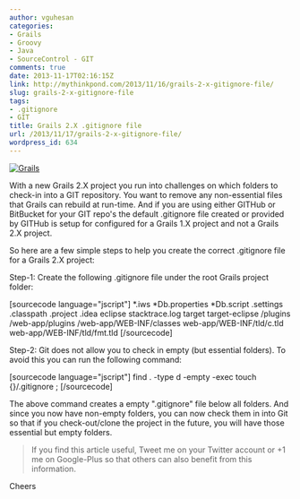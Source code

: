 ```yaml
---
author: vguhesan
categories:
- Grails
- Groovy
- Java
- SourceControl - GIT
comments: true
date: 2013-11-17T02:16:15Z
link: http://mythinkpond.com/2013/11/16/grails-2-x-gitignore-file/
slug: grails-2-x-gitignore-file
tags:
- .gitignore
- GIT
title: Grails 2.X .gitignore file
url: /2013/11/17/grails-2-x-gitignore-file/
wordpress_id: 634
---
```


[![Grails](/img/2013/11/grails.png?w=150)](/img/2013/11/grails.png)

With a new Grails 2.X project you run into challenges on which folders to check-in into a GIT repository. You want to remove any non-essential files that Grails can rebuild at run-time. And if you are using either GITHub or BitBucket for your GIT repo's the default .gitignore file created or provided by GITHub is setup for configured for a Grails 1.X project and not a Grails 2.X project.







So here are a few simple steps to help you create the correct .gitignore file for a Grails 2.X project:

Step-1: Create the following .gitignore file under the root Grails project folder:

[sourcecode language="jscript"]
*.iws
*Db.properties
*Db.script
.settings
.classpath
.project
.idea
eclipse
stacktrace.log
target
target-eclipse
/plugins
/web-app/plugins
/web-app/WEB-INF/classes
web-app/WEB-INF/tld/c.tld
web-app/WEB-INF/tld/fmt.tld
[/sourcecode]

Step-2: Git does not allow you to check in empty (but essential folders). To avoid this you can run the following command:

[sourcecode language="jscript"]
find . -type d -empty -exec touch {}/.gitignore \;
[/sourcecode]

The above command creates a empty ".gitignore" file below all folders. And since you now have non-empty folders, you can now check them in into Git so that if you check-out/clone the project in the future, you will have those essential but empty folders.


<blockquote>If you find this article useful, Tweet me on your Twitter account or +1 me on Google-Plus so that others can also benefit from this information.</blockquote>


Cheers
